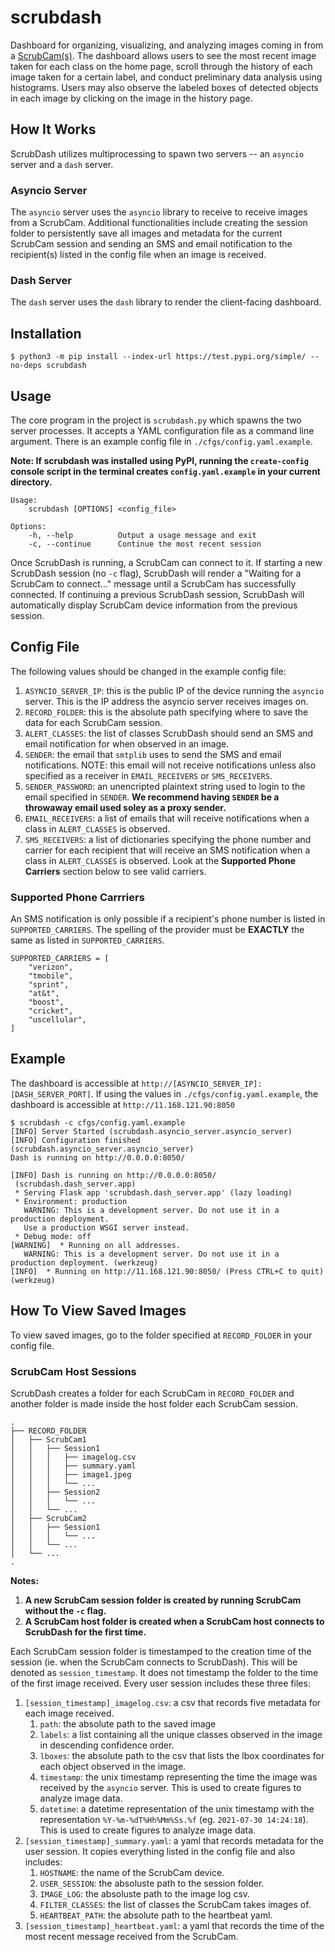 # scrubdash
Dashboard for organizing, visualizing, and analyzing images coming in from a [ScrubCam(s)](https://github.com/icr-ctl/scrubcam). The dashboard allows users to see the most recent image taken for each class on the home page, scroll through the history of each image taken for a certain label, and conduct preliminary data analysis using histograms. Users may also observe the labeled boxes of detected objects in each image by clicking on the image in the history page. 

## How It Works
ScrubDash utilizes multiprocessing to spawn two servers -- an `asyncio` server and a `dash` server.

### Asyncio Server
The `asyncio` server uses the `asyncio` library to receive to receive images from a ScrubCam. Additional functionalities include creating the session folder to persistently save all images and metadata for the current ScrubCam session and sending an SMS and email notification to the recipient(s) listed in the config file when an image is received.

### Dash Server
The `dash` server uses the `dash` library to render the client-facing dashboard.

## Installation
```
$ python3 -m pip install --index-url https://test.pypi.org/simple/ --no-deps scrubdash
```

## Usage
The core program in the project is `scrubdash.py` which spawns the two server processes. It accepts a YAML configuration file as a command line argument. There is an example config file in `./cfgs/config.yaml.example`.

**Note: If scrubdash was installed using PyPI, running the `create-config` console script in the terminal creates `config.yaml.example` in your current directory.**

```
Usage:
    scrubdash [OPTIONS] <config_file>
    
Options:
    -h, --help          Output a usage message and exit
    -c, --continue      Continue the most recent session
```

Once ScrubDash is running, a ScrubCam can connect to it. If starting a new ScrubDash session (no `-c` flag), ScrubDash will render a "Waiting for a ScrubCam to connect..." message until a ScrubCam has successfully connected. If continuing a previous ScrubDash session, ScrubDash will automatically display ScrubCam device information from the previous session.

## Config File
The following values should be changed in the example config file:
  1. `ASYNCIO_SERVER_IP`: this is the public IP of the device running the `asyncio` server. This is the IP address the asyncio server receives images on.
  2. `RECORD_FOLDER`: this is the absolute path specifying where to save the data for each ScrubCam session.
  3. `ALERT_CLASSES`: the list of classes ScrubDash should send an SMS and email notification for when observed in an image.
  4. `SENDER`: the email that `smtplib` uses to send the SMS and email notifications. NOTE: this email will not receive notifications unless also specified as a receiver in `EMAIL_RECEIVERS` or `SMS_RECEIVERS`.
  5. `SENDER_PASSWORD`: an unencripted plaintext string used to login to the email specified in `SENDER`. **We recommend having `SENDER` be a throwaway email used soley as a proxy sender.**
  6. `EMAIL_RECEIVERS`: a list of emails that will receive notifications when a class in `ALERT_CLASSES` is observed.
  7. `SMS_RECEIVERS`: a list of dictionaries specifying the phone number and carrier for each recipient that will receive an SMS notification when a class in `ALERT_CLASSES` is observed. Look at the **Supported Phone Carriers** section below to see valid carriers.

### Supported Phone Carrriers
An SMS notification is only possible if a recipient's phone number is listed in `SUPPORTED_CARRIERS`. The spelling of the provider must be **EXACTLY** the same as listed in `SUPPORTED_CARRIERS`.
```
SUPPORTED_CARRIERS = [
    "verizon",
    "tmobile",
    "sprint",
    "at&t",
    "boost",
    "cricket",
    "uscellular",
]
```

## Example
The dashboard is accessible at `http://[ASYNCIO_SERVER_IP]:[DASH_SERVER_PORT]`. If using the values in `./cfgs/config.yaml.example`, the dashboard is accessible at `http://11.168.121.90:8050`
```
$ scrubdash -c cfgs/config.yaml.example
[INFO] Server Started (scrubdash.asyncio_server.asyncio_server)
[INFO] Configuration finished (scrubdash.asyncio_server.asyncio_server)
Dash is running on http://0.0.0.0:8050/

[INFO] Dash is running on http://0.0.0.0:8050/
 (scrubdash.dash_server.app)
 * Serving Flask app 'scrubdash.dash_server.app' (lazy loading)
 * Environment: production
   WARNING: This is a development server. Do not use it in a production deployment.
   Use a production WSGI server instead.
 * Debug mode: off
[WARNING]  * Running on all addresses.
   WARNING: This is a development server. Do not use it in a production deployment. (werkzeug)
[INFO]  * Running on http://11.168.121.90:8050/ (Press CTRL+C to quit) (werkzeug)
```

## How To View Saved Images
To view saved images, go to the folder specified at `RECORD_FOLDER` in your config file.

### ScrubCam Host Sessions
ScrubDash creates a folder for each ScrubCam in `RECORD_FOLDER` and another folder is made inside the host folder each ScrubCam session.

```
.
├── RECORD_FOLDER
│   ├── ScrubCam1
│   │   ├── Session1
│   │   │   ├── imagelog.csv
│   │   │   ├── summary.yaml
│   │   │   ├── image1.jpeg
│   │   │   └── ...
│   │   ├── Session2
│   │   │   └── ...
│   │   └── ...
│   ├── ScrubCam2
│   │   ├── Session1
│   │   │   └── ...
│   │   └── ...
│   └── ...
.
```


**Notes:**
  1. **A new ScrubCam session folder is created by running ScrubCam without the `-c` flag.**
  2. **A ScrubCam host folder is created when a ScrubCam host connects to ScrubDash for the first time.**

Each ScrubCam session folder is timestamped to the creation time of the session (ie. when the ScrubCam connects to ScrubDash). This will be denoted as `session_timestamp`. It does not timestamp the folder to the time of the first image received. Every user session includes these three files:
  1. `[session_timestamp]_imagelog.csv`: a csv that records five metadata for each image received.
      1. `path`: the absolute path to the saved image
      2. `labels`: a list containing all the unique classes observed in the image in descending confidence order.
      3. `lboxes`: the absolute path to the csv that lists the lbox coordinates for each object observed in the image.
      4. `timestamp`: the unix timestamp representing the time the image was received by the `asyncio` server. This is used to create figures to analyze image data.
      5. `datetime`: a datetime representation of the unix timestamp with the representation `%Y-%m-%dT%Hh%Mm%Ss.%f` (eg. `2021-07-30 14:24:18`). This is used to create figures to analyze image data.
  2. `[session_timestamp]_summary.yaml`: a yaml that records metadata for the user session. It copies everything listed in the config file and also includes:
      1. `HOSTNAME`: the name of the ScrubCam device.
      2. `USER_SESSION`: the absoluste path to the session folder.
      3. `IMAGE_LOG`: the absoluste path to the image log csv.
      4. `FILTER_CLASSES`: the list of classes the ScrubCam takes images of.
      5. `HEARTBEAT_PATH`: the absolute path to the heartbeat yaml.
  3. `[session_timestamp]_heartbeat.yaml`: a yaml that records the time of the most recent message received from the ScrubCam.
